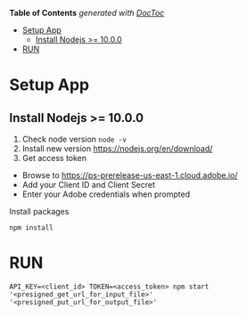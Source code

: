 <!-- START doctoc generated TOC please keep comment here to allow auto update -->
<!-- DON'T EDIT THIS SECTION, INSTEAD RE-RUN doctoc TO UPDATE -->
**Table of Contents**  *generated with [DocToc](https://github.com/thlorenz/doctoc)*

- [Setup App](#setup-app)
  - [Install Nodejs >= 10.0.0](#install-nodejs--1000)
- [RUN](#run)

<!-- END doctoc generated TOC please keep comment here to allow auto update -->

# Setup App

## Install Nodejs >= 10.0.0
  1. Check node version
  ```node -v ```
  2. Install new version
  https://nodejs.org/en/download/
  3. Get access token
  - Browse to https://ps-prerelease-us-east-1.cloud.adobe.io/
  - Add your Client ID and Client Secret
  - Enter your Adobe credentials when prompted


 Install packages
 ```
 npm install
 ```

# RUN
```
API_KEY=<client_id> TOKEN=<access_token> npm start '<presigned_get_url_for_input_file>' '<presigned_put_url_for_output_file>'
